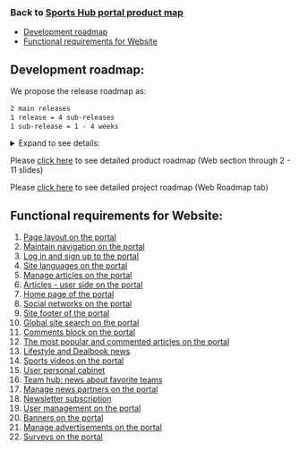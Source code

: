 ### Back to [Sports Hub portal product map](../../README.md)

- [Development roadmap](#development-roadmap)
- [Functional requirements for Website](#functional-requirements-for-website)

## Development roadmap:

We propose the release roadmap as:

    2 main releases
    1 release = 4 sub-releases
    1 sub-release = 1 - 4 weeks

<details>
  <summary>Expand to see details:</summary>

![Web development roadmap](/web_application_features/images_files/web_releases.jpg)

</details>

Please [click here](https://docs.google.com/presentation/d/1a2WLbLiwcDXZJoMR6pjrTWYA0fsODkBm/edit#slide=id.p2) to see detailed product roadmap (Web section through 2 - 11 slides)


Please [click here](https://docs.google.com/spreadsheets/d/1FGr5xKmmvYVBvGZDizURiUfLX6oDd3LUTettR0hlZ_k/edit?usp=sharing) to see detailed project roadmap (Web Roadmap tab)


## Functional requirements for Website:

1. [Page layout on the portal](/web_application_features/project_layout/README.md)
2. [Maintain navigation on the portal](/web_application_features/maintain_navigation/README.md)
3. [Log in and sign up to the portal](/web_application_features/log_in_and_sign_up/README.md)
4. [Site languages on the portal](/web_application_features/site_languages/README.md)
5. [Manage articles on the portal](/web_application_features/manage_articles/README.md)
6. [Articles - user side on the portal](/web_application_features/articles_user_side/README.md)
7. [Home page of the portal](/web_application_features/home_page/README.md)
8. [Social networks on the portal](/web_application_features/social_networks/README.md)
9. [Site footer of the portal](/web_application_features/site_footer/README.md)
10. [Global site search on the portal](/web_application_features/global_site_search/README.md)
11. [Comments block on the portal](/web_application_features/comments/README.md)
12. [The most popular and commented articles on the portal](/web_application_features/most_popular_and_commented/README.md)
13. [Lifestyle and Dealbook news](/web_application_features/lifestyle_dealbook_news/README.md)
14. [Sports videos on the portal](/web_application_features/video_page/README.md)
15. [User personal cabinet](/web_application_features/user_profile_update/README.md)
16. [Team hub: news about favorite teams](/web_application_features/team_hub/README.md)
17. [Manage news partners on the portal](/web_application_features/manage_news_partners/README.md)
18. [Newsletter subscription](/web_application_features/newsletter_email/README.md)
19. [User management on the portal](/web_application_features/user_management/README.md)
20. [Banners on the portal](/web_application_features/banners/README.md)
21. [Manage advertisements on the portal](/web_application_features/manage_ads/README.md)
22. [Surveys on the portal](/web_application_features/surveys/README.md)
